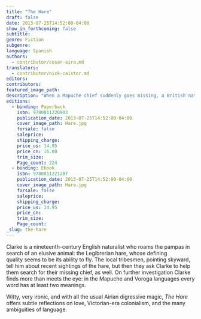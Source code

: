 ```yaml
---
title: "The Hare"
draft: false
date: 2013-07-25T14:52:00-04:00
show_in_forthcoming: false
subtitle:
genre: Fiction
subgenre:
language: Spanish
authors:
  - contributor/cesar-aira.md
translators:
  - contributor/nick-caistor.md
editors:
contributors:
featured_image_path:
description: "When a Mapuche chief suddenly goes missing, a British naturalist is asked to find him in the vast Argentine pampas "
editions:
  - binding: Paperback
    isbn: 9780811220903
    publication_date: 2013-07-25T14:52:00-04:00
    cover_image_path: Hare.jpg
    forsale: false
    saleprice:
    shipping_charge:
    price_us: 14.95
    price_cn: 16.00
    trim_size:
    Page_count: 224
  - binding: Ebook
    isbn: 9780811221207
    publication_date: 2013-07-25T14:52:00-04:00
    cover_image_path: Hare.jpg
    forsale: false
    saleprice:
    shipping_charge:
    price_us: 14.95
    price_cn:
    trim_size:
    Page_count:
_slug: the-hare
---
```


Clarke is a nineteenth-century English naturalist who roams the pampas in search of an elusive animal: the Legibrerian hare, whose defining quality seems to be its ability to fly. The local tribesmen, pointing skyward, tell him about recent sightings of the hare, but then they ask Clarke to help them search for their missing chief, as well. On further investigation Clarke finds more than meets the eye: in the Mapuche and Voroga languages every word has at least two meanings.

Witty, very ironic, and with all the usual Airian digressive magic, _The Hare_ offers subtle reflections on love, Victorian-era colonialism, and the many ambiguities of language.

